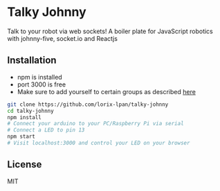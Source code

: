 # Talky Johnny
Talk to your robot via web sockets! A boiler plate for JavaScript robotics
with johnny-five, socket.io and Reactjs

## Installation
* npm is installed
* port 3000 is free
* Make sure to add yourself to certain groups as described [here](https://wiki.archlinux.org/index.php/Arduino#Accessing_serial)

```bash
git clone https://github.com/lorix-lpan/talky-johnny
cd talky-johnny
npm install
# Connect your arduino to your PC/Raspberry Pi via serial
# Connect a LED to pin 13
npm start
# Visit localhost:3000 and control your LED on your browser
```

## License
MIT
